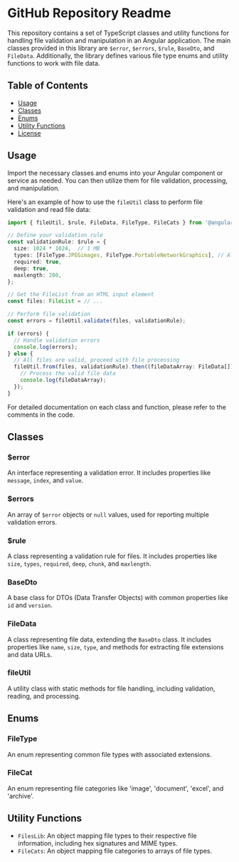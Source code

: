 # GitHub Repository Readme

This repository contains a set of TypeScript classes and utility functions for handling file validation and manipulation in an Angular application. The main classes provided in this library are `$error`, `$errors`, `$rule`, `BaseDto`, and `FileData`. Additionally, the library defines various file type enums and utility functions to work with file data.

## Table of Contents

- [Usage](#usage)
- [Classes](#classes)
- [Enums](#enums)
- [Utility Functions](#utility-functions)
- [License](#license)

## Usage

Import the necessary classes and enums into your Angular component or service as needed. You can then utilize them for file validation, processing, and manipulation.

Here's an example of how to use the `fileUtil` class to perform file validation and read file data:

```typescript
import { fileUtil, $rule, FileData, FileType, FileCats } from '@angular-file-util/library';

// Define your validation rule
const validationRule: $rule = {
  size: 1024 * 1024,  // 1 MB
  types: [FileType.JPEGimages, FileType.PortableNetworkGraphics], // Allowed file types
  required: true,
  deep: true,
  maxlength: 200,
};

// Get the FileList from an HTML input element
const files: FileList = // ...

// Perform file validation
const errors = fileUtil.validate(files, validationRule);

if (errors) {
  // Handle validation errors
  console.log(errors);
} else {
  // All files are valid, proceed with file processing
  fileUtil.from(files, validationRule).then((fileDataArray: FileData[]) => {
    // Process the valid file data
    console.log(fileDataArray);
  });
}
```

For detailed documentation on each class and function, please refer to the comments in the code.

## Classes

### $error
An interface representing a validation error. It includes properties like `message`, `index`, and `value`.

### $errors
An array of `$error` objects or `null` values, used for reporting multiple validation errors.

### $rule
A class representing a validation rule for files. It includes properties like `size`, `types`, `required`, `deep`, `chunk`, and `maxlength`.

### BaseDto
A base class for DTOs (Data Transfer Objects) with common properties like `id` and `version`.

### FileData
A class representing file data, extending the `BaseDto` class. It includes properties like `name`, `size`, `type`, and methods for extracting file extensions and data URLs.

### fileUtil
A utility class with static methods for file handling, including validation, reading, and processing.

## Enums

### FileType
An enum representing common file types with associated extensions.

### FileCat
An enum representing file categories like 'image', 'document', 'excel', and 'archive'.

## Utility Functions

- `FilesLib`: An object mapping file types to their respective file information, including hex signatures and MIME types.
- `FileCats`: An object mapping file categories to arrays of file types.

